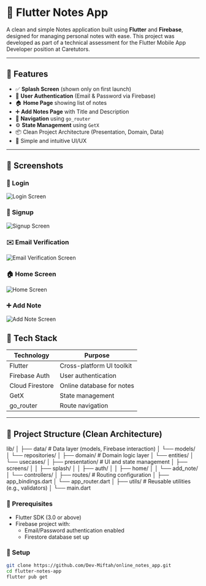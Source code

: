 # 📝 Flutter Notes App

A clean and simple Notes application built using **Flutter** and **Firebase**, designed for managing personal notes with ease. This project was developed as part of a technical assessment for the Flutter Mobile App Developer position at Caretutors.

---

## 📱 Features

- ✅ **Splash Screen** (shown only on first launch)
- 🔐 **User Authentication** (Email & Password via Firebase)
- 🏠 **Home Page** showing list of notes
- ➕ **Add Notes Page** with Title and Description
- 🧭 **Navigation** using `go_router`
- ⚙️ **State Management** using `GetX`
- 📦 Clean Project Architecture (Presentation, Domain, Data)
- 🎨 Simple and intuitive UI/UX

---
## 📸 Screenshots
### 🔐 Login
![Login Screen](assets/screenshot/login.png)

### 📝 Signup
![Signup Screen](assets/screenshot/signup.png)

### ✉️ Email Verification
![Email Verification Screen](assets/screenshot/verification.png)

### 🏠 Home Screen
![Home Screen](assets/screenshot/home.png)

### ➕ Add Note
![Add Note Screen](assets/screenshot/add_notes.png)
## 🔧 Tech Stack

| Technology        | Purpose                          |
|------------------|----------------------------------|
| Flutter           | Cross-platform UI toolkit        |
| Firebase Auth     | User authentication              |
| Cloud Firestore   | Online database for notes        |
| GetX              | State management                 |
| go_router         | Route navigation                 |

---

## 📁 Project Structure (Clean Architecture)

lib/
│
├── data/ # Data layer (models, Firebase interaction)
│ └── models/
│ └── repositories/
│
├── domain/ # Domain logic layer
│ └── entities/
│ └── usecases/
│
├── presentation/ # UI and state management
│ ├── screens/
│ │ ├── splash/
│ │ ├── auth/
│ │ ├── home/
│ │ └── add_note/
│ └── controllers/
│
├── routes/ # Routing configuration
│ ├── app_bindings.dart
│ └── app_router.dart
│
├── utils/ # Reusable utilities (e.g., validators)
│
└── main.dart


### 🔨 Prerequisites
- Flutter SDK (3.0 or above)
- Firebase project with:
    - Email/Password authentication enabled
    - Firestore database set up

### 🔌 Setup

```bash
git clone https://github.com/Dev-Miftah/online_notes_app.git
cd flutter-notes-app
flutter pub get
